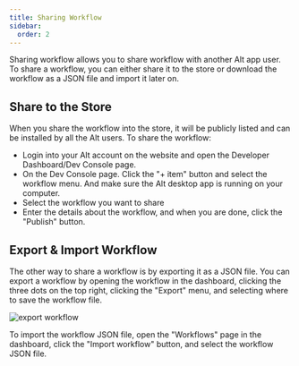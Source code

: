 ```yaml
---
title: Sharing Workflow
sidebar:
  order: 2
---
```


Sharing workflow allows you to share workflow with another Alt app user. To share a workflow, you can either share it to the store or 
download the workflow as a JSON file and import it later on.

## Share to the Store

When you share the workflow into the store, it will be publicly listed and can be installed by all the Alt users. To share the workflow:

- Login into your Alt account on the website and open the Developer Dashboard/Dev Console page.
- On the Dev Console page. Click the "+ item" button and select the workflow menu. And make sure the Alt desktop app is running on your computer.
- Select the workflow you want to share
- Enter the details about the workflow, and when you are done, click the "Publish" button.

## Export & Import Workflow

The other way to share a workflow is by exporting it as a JSON file. You can export a workflow by opening the workflow in the dashboard, clicking the three dots on the top right, clicking the "Export" menu, and selecting where to save the workflow file.

![export workflow](@/assets/images/export-workflow.png)

To import the workflow JSON file, open the "Workflows" page in the dashboard, click the "Import workflow" button, and select the workflow JSON file.
